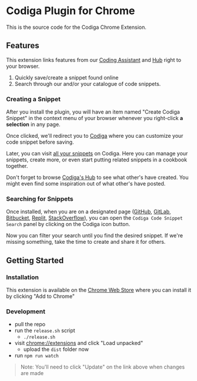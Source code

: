 # Codiga Plugin for Chrome

This is the source code for the Codiga Chrome Extension.

## Features

This extension links features from our [Coding Assistant]() and [Hub]() right to your browser.

1. Quickly save/create a snippet found online
2. Search through our and/or your catalogue of code snippets.

### Creating a Snippet

After you install the plugin, you will have an item named "Create Codiga Snippet" in the context menu of your browser whenever you right-click **a selection** in any page.

Once clicked, we'll redirect you to [Codiga](https://app.codiga.io/assistant/snippet/create) where you can customize your code snippet before saving.

Later, you can visit [all your snippets](https://app.codiga.io/assistant/snippet/list) on Codiga. Here you can manage your snippets, create more, or even start putting related snippets in a cookbook together.

Don't forget to browse [Codiga's Hub](https://app.codiga.io/hub) to see what other's have created. You might even find some inspiration out of what other's have posted.

### Searching for Snippets

Once installed, when you are on a designated page ([GitHub](https://github.com), [GitLab](https://gitlab.com), [Bitbucket](https://bitbucket.org), [Replit](https://replit.com), [StackOverflow](https://stackoverflow.com)), you can open the `Codiga Code Snippet Search` panel by clicking on the Codiga icon button.

Now you can filter your search until you find the desired snippet. If we're missing something, take the time to create and share it for others.

## Getting Started

### Installation

This extension is available on the [Chrome Web Store](https://chrome.google.com/webstore/detail/codiga/dbkhkhonmelajjempmoadocgneoadjge) where you can install it by clicking "Add to Chrome"

### Development

- pull the repo
- run the `release.sh` script
  - `./release.sh`
- visit [chrome://extensions](chrome://extensions) and click "Load unpacked"
  - upload the `dist` folder now
- run `npm run watch`

> Note: You'll need to click "Update" on the link above when changes are made
